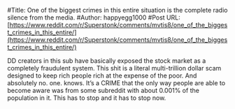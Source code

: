 #Title: One of the biggest crimes in this entire situation is the complete radio silence from the media.
#Author: happyegg1000
#Post URL: [https://www.reddit.com/r/Superstonk/comments/mvtis8/one_of_the_biggest_crimes_in_this_entire/](https://www.reddit.com/r/Superstonk/comments/mvtis8/one_of_the_biggest_crimes_in_this_entire/)


DD creators in this sub have basically exposed the stock market as a completely fraudulent system. This shit is a literal multi-trillion dollar scam designed to keep rich people rich at the expense of the poor. And absolutely no. one. knows. It’s a CRIME that the only way people are able to become aware was from some subreddit with about 0.001% of the population in it. This has to stop and it has to stop now.